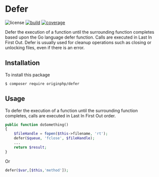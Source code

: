 # Defer

![license](https://img.shields.io/badge/license-MIT-brightGreen.svg)
[![build](https://github.com/originphp/defer/workflows/ci/badge.svg)](https://github.com/originphp/defer/actions)
[![coverage](https://coveralls.io/repos/github/originphp/defer/badge.svg?branch=master)](https://coveralls.io/github/originphp/defer?branch=master)

Defer the execution of a function until the surrounding function completes based upon the Go language defer function. Calls are executed in Last In First Out. Defer is usually used for cleanup operations such as closing or unlocking files, even if there is an error.

## Installation

To install this package

```linux
$ composer require originphp/defer
```

## Usage

To defer the execution of a function until the surrounding function completes, calls are executed in Last In First Out order.


```php
public function doSomething()
{
    $fileHandle = fopen($this->filename, 'rt');
    defer($queue, 'fclose', $fileHandle);
    ...
    return $result;
}
```

Or 

```php
defer($var,[$this,'method']);
```
